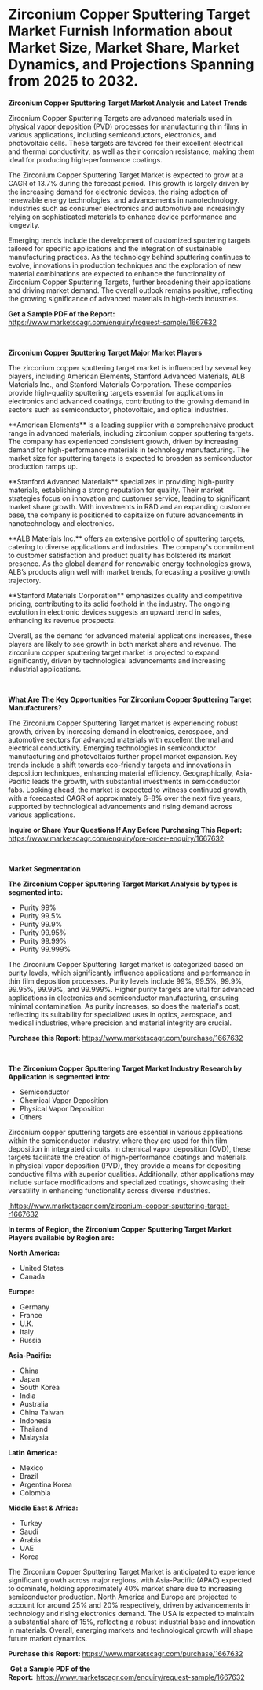 <p><h1>Zirconium Copper Sputtering Target Market Furnish Information about Market Size, Market Share, Market Dynamics, and Projections Spanning from 2025 to 2032.</h1></p><p><strong>Zirconium Copper Sputtering Target Market Analysis and Latest Trends</strong></p>
<p><p>Zirconium Copper Sputtering Targets are advanced materials used in physical vapor deposition (PVD) processes for manufacturing thin films in various applications, including semiconductors, electronics, and photovoltaic cells. These targets are favored for their excellent electrical and thermal conductivity, as well as their corrosion resistance, making them ideal for producing high-performance coatings.</p><p>The Zirconium Copper Sputtering Target Market is expected to grow at a CAGR of 13.7% during the forecast period. This growth is largely driven by the increasing demand for electronic devices, the rising adoption of renewable energy technologies, and advancements in nanotechnology. Industries such as consumer electronics and automotive are increasingly relying on sophisticated materials to enhance device performance and longevity.</p><p>Emerging trends include the development of customized sputtering targets tailored for specific applications and the integration of sustainable manufacturing practices. As the technology behind sputtering continues to evolve, innovations in production techniques and the exploration of new material combinations are expected to enhance the functionality of Zirconium Copper Sputtering Targets, further broadening their applications and driving market demand. The overall outlook remains positive, reflecting the growing significance of advanced materials in high-tech industries.</p></p>
<p><strong>Get a Sample PDF of the Report:&nbsp;</strong> <a href="https://www.marketscagr.com/enquiry/request-sample/1667632?utm_campaign=3670&utm_medium=2&utm_source=Github&utm_content=ia&utm_term=18042025&utm_id=zirconium-copper-sputtering-target">https://www.marketscagr.com/enquiry/request-sample/1667632</a></p>
<p>&nbsp;</p>
<p><strong>Zirconium Copper Sputtering Target Major Market Players</strong></p>
<p><p>The zirconium copper sputtering target market is influenced by several key players, including American Elements, Stanford Advanced Materials, ALB Materials Inc., and Stanford Materials Corporation. These companies provide high-quality sputtering targets essential for applications in electronics and advanced coatings, contributing to the growing demand in sectors such as semiconductor, photovoltaic, and optical industries.</p><p>**American Elements** is a leading supplier with a comprehensive product range in advanced materials, including zirconium copper sputtering targets. The company has experienced consistent growth, driven by increasing demand for high-performance materials in technology manufacturing. The market size for sputtering targets is expected to broaden as semiconductor production ramps up.</p><p>**Stanford Advanced Materials** specializes in providing high-purity materials, establishing a strong reputation for quality. Their market strategies focus on innovation and customer service, leading to significant market share growth. With investments in R&D and an expanding customer base, the company is positioned to capitalize on future advancements in nanotechnology and electronics.</p><p>**ALB Materials Inc.** offers an extensive portfolio of sputtering targets, catering to diverse applications and industries. The company's commitment to customer satisfaction and product quality has bolstered its market presence. As the global demand for renewable energy technologies grows, ALB’s products align well with market trends, forecasting a positive growth trajectory.</p><p>**Stanford Materials Corporation** emphasizes quality and competitive pricing, contributing to its solid foothold in the industry. The ongoing evolution in electronic devices suggests an upward trend in sales, enhancing its revenue prospects.</p><p>Overall, as the demand for advanced material applications increases, these players are likely to see growth in both market share and revenue. The zirconium copper sputtering target market is projected to expand significantly, driven by technological advancements and increasing industrial applications.</p></p>
<p>&nbsp;</p>
<p><strong>What Are The Key Opportunities For Zirconium Copper Sputtering Target Manufacturers?</strong></p>
<p><p>The Zirconium Copper Sputtering Target market is experiencing robust growth, driven by increasing demand in electronics, aerospace, and automotive sectors for advanced materials with excellent thermal and electrical conductivity. Emerging technologies in semiconductor manufacturing and photovoltaics further propel market expansion. Key trends include a shift towards eco-friendly targets and innovations in deposition techniques, enhancing material efficiency. Geographically, Asia-Pacific leads the growth, with substantial investments in semiconductor fabs. Looking ahead, the market is expected to witness continued growth, with a forecasted CAGR of approximately 6–8% over the next five years, supported by technological advancements and rising demand across various applications.</p></p>
<p><strong>Inquire or Share Your Questions If Any Before Purchasing This Report:</strong> <a href="https://www.marketscagr.com/enquiry/pre-order-enquiry/1667632?utm_campaign=3670&utm_medium=2&utm_source=Github&utm_content=ia&utm_term=18042025&utm_id=zirconium-copper-sputtering-target">https://www.marketscagr.com/enquiry/pre-order-enquiry/1667632</a></p>
<p>&nbsp;</p>
<p><strong>Market Segmentation</strong></p>
<p><strong>The Zirconium Copper Sputtering Target Market Analysis by types is segmented into:</strong></p>
<p><ul><li>Purity 99%</li><li>Purity 99.5%</li><li>Purity 99.9%</li><li>Purity 99.95%</li><li>Purity 99.99%</li><li>Purity 99.999%</li></ul></p>
<p><p>The Zirconium Copper Sputtering Target market is categorized based on purity levels, which significantly influence applications and performance in thin film deposition processes. Purity levels include 99%, 99.5%, 99.9%, 99.95%, 99.99%, and 99.999%. Higher purity targets are vital for advanced applications in electronics and semiconductor manufacturing, ensuring minimal contamination. As purity increases, so does the material's cost, reflecting its suitability for specialized uses in optics, aerospace, and medical industries, where precision and material integrity are crucial.</p></p>
<p><strong>Purchase this Report:&nbsp;</strong><a href="https://www.marketscagr.com/purchase/1667632?utm_campaign=3670&utm_medium=2&utm_source=Github&utm_content=ia&utm_term=18042025&utm_id=zirconium-copper-sputtering-target">https://www.marketscagr.com/purchase/1667632</a></p>
<p>&nbsp;</p>
<p><strong>The Zirconium Copper Sputtering Target Market Industry Research by Application is segmented into:</strong></p>
<p><ul><li>Semiconductor</li><li>Chemical Vapor Deposition</li><li>Physical Vapor Deposition</li><li>Others</li></ul></p>
<p><p>Zirconium copper sputtering targets are essential in various applications within the semiconductor industry, where they are used for thin film deposition in integrated circuits. In chemical vapor deposition (CVD), these targets facilitate the creation of high-performance coatings and materials. In physical vapor deposition (PVD), they provide a means for depositing conductive films with superior qualities. Additionally, other applications may include surface modifications and specialized coatings, showcasing their versatility in enhancing functionality across diverse industries.</p></p>
<p><a href="https://www.marketscagr.com/zirconium-copper-sputtering-target-r1667632?utm_campaign=3670&utm_medium=2&utm_source=Github&utm_content=ia&utm_term=18042025&utm_id=zirconium-copper-sputtering-target">&nbsp;https://www.marketscagr.com/zirconium-copper-sputtering-target-r1667632</a></p>
<p><strong>In terms of Region, the Zirconium Copper Sputtering Target Market Players available by Region are:</strong></p>
<p>
    <p> <strong> North America: </strong>
        <ul>
            <li>United States</li>
            <li>Canada</li>
        </ul>
        </p> 
    <p> <strong> Europe: </strong>
        <ul>
            <li>Germany</li>
            <li>France</li>
            <li>U.K.</li>
            <li>Italy</li>
            <li>Russia</li>
        </ul>
        </p> 
    <p> <strong> Asia-Pacific: </strong>
        <ul>
            <li>China</li>
            <li>Japan</li>
            <li>South Korea</li>
            <li>India</li>
            <li>Australia</li>
            <li>China Taiwan</li>
            <li>Indonesia</li>
            <li>Thailand</li>
            <li>Malaysia</li>
        </ul>
        </p> 
    <p> <strong> Latin America: </strong>
        <ul>
            <li>Mexico</li>
            <li>Brazil</li>
            <li>Argentina Korea</li>
            <li>Colombia</li>
        </ul>
        </p> 
    <p> <strong> Middle East & Africa: </strong>
        <ul>
            <li>Turkey</li>
            <li>Saudi</li>
            <li>Arabia</li>
            <li>UAE</li>
            <li>Korea</li>
        </ul>
    </p>
    </p>
<p><p>The Zirconium Copper Sputtering Target Market is anticipated to experience significant growth across major regions, with Asia-Pacific (APAC) expected to dominate, holding approximately 40% market share due to increasing semiconductor production. North America and Europe are projected to account for around 25% and 20% respectively, driven by advancements in technology and rising electronics demand. The USA is expected to maintain a substantial share of 15%, reflecting a robust industrial base and innovation in materials. Overall, emerging markets and technological growth will shape future market dynamics.</p></p>
<p><strong>Purchase this Report: </strong><a href="https://www.marketscagr.com/purchase/1667632?utm_campaign=3670&utm_medium=2&utm_source=Github&utm_content=ia&utm_term=18042025&utm_id=zirconium-copper-sputtering-target">https://www.marketscagr.com/purchase/1667632</a></p>
<p>&nbsp;<strong>Get a Sample PDF of the Report:&nbsp;&nbsp;</strong><a href="https://www.marketscagr.com/enquiry/request-sample/1667632?utm_campaign=3670&utm_medium=2&utm_source=Github&utm_content=ia&utm_term=18042025&utm_id=zirconium-copper-sputtering-target">https://www.marketscagr.com/enquiry/request-sample/1667632</a></p>
<p><strong></strong></p>
<p><p></p><p></p><p></p></p>